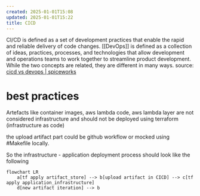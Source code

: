 ```yaml
---
created: 2025-01-01T15:08
updated: 2025-01-01T15:22
title: CICD
---
```


CI/CD is defined as a set of development practices that enable the rapid and reliable delivery of code changes. [[DevOps]] is defined as a collection of ideas, practices, processes, and technologies that allow development and operations teams to work together to streamline product development. While the two concepts are related, they are different in many ways.
source: [cicd vs devops | spiceworks](https://www.spiceworks.com/tech/devops/articles/cicd-vs-devops/)

# best practices

Artefacts like container images, aws lambda code, aws lambda layer are not considered infrastructure and should not be deployed using terraform (infrastructure as code)

the upload artifact part could be github workflow or mocked using #Makefile locally.

So the infrastructure - application deployment process should look like the following 
```mermaid
flowchart LR
	a[tf apply artifact_store] --> b[upload artifact in CICD] --> c[tf apply application_infrastructure]
	d[new artifact iteration] --> b
```


